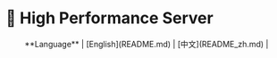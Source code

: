 # 🚀 High Performance Server

<div align="center">
**Language** | [English](README.md) | [中文](README_zh.md) | 
</div>

